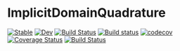 # ImplicitDomainQuadrature

[![Stable](https://img.shields.io/badge/docs-stable-blue.svg)](https://ArjunNarayanan.github.io/ImplicitDomainQuadrature.jl/stable)
[![Dev](https://img.shields.io/badge/docs-dev-blue.svg)](https://ArjunNarayanan.github.io/ImplicitDomainQuadrature.jl/dev)
[![Build Status](https://travis-ci.com/ArjunNarayanan/ImplicitDomainQuadrature.svg?branch=master)](https://travis-ci.com/ArjunNarayanan/ImplicitDomainQuadrature)
[![Build status](https://ci.appveyor.com/api/projects/status/p4p3quabn9w2tc8u?svg=true)](https://ci.appveyor.com/project/ArjunNarayanan/implicitdomainquadrature)
[![codecov](https://codecov.io/gh/ArjunNarayanan/ImplicitDomainQuadrature/branch/master/graph/badge.svg)](https://codecov.io/gh/ArjunNarayanan/ImplicitDomainQuadrature)
[![Coverage Status](https://coveralls.io/repos/github/ArjunNarayanan/ImplicitDomainQuadrature/badge.svg?branch=master)](https://coveralls.io/github/ArjunNarayanan/ImplicitDomainQuadrature?branch=master)
[![Build Status](https://api.cirrus-ci.com/github/ArjunNarayanan/ImplicitDomainQuadrature.jl.svg)](https://cirrus-ci.com/github/ArjunNarayanan/ImplicitDomainQuadrature.jl)
